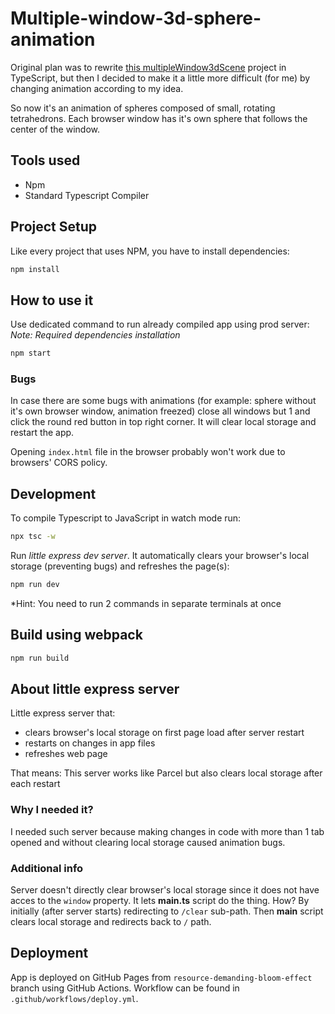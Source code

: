 # Multiple-window-3d-sphere-animation

Original plan was to rewrite [this multipleWindow3dScene](https://github.com/bgstaal/multipleWindow3dScene) project in TypeScript, but then I decided to make it a little more difficult (for me) by changing animation according to my idea.

So now it's an animation of spheres composed of small, rotating tetrahedrons. Each browser window has it's own sphere that follows the center of the window.

## Tools used

* Npm
* Standard Typescript Compiler

## Project Setup

Like every project that uses NPM, you have to install dependencies:

```bash
npm install
```

## How to use it

Use dedicated command to run already compiled app using prod server:  
*Note: Required dependencies installation*

```bash
npm start
```

### Bugs

In case there are some bugs with animations (for example: sphere without it's own browser window, animation freezed) close all windows but 1 and click the round red button in top right corner. It will clear local storage and restart the app.

Opening `index.html` file in the browser probably won't work due to browsers' CORS policy.

## Development

To compile Typescript to JavaScript in watch mode run:

```bash
npx tsc -w
```

Run *little express dev server*. It automatically clears your browser's local storage (preventing bugs) and refreshes the page(s):

```bash
npm run dev
```

*Hint: You need to run 2 commands in separate terminals at once

## Build using webpack

```bash
npm run build
```

## About little express server

Little express server that:

* clears browser's local storage on first page load after server restart
* restarts on changes in app files
* refreshes web page

That means:
This server works like Parcel but also clears local storage after each restart

### Why I needed it?

I needed such server because making changes in code with more than 1 tab opened and without clearing local storage caused animation bugs.

### Additional info

Server doesn't directly clear browser's local storage since it does not have acces to the `window` property. It lets **main.ts** script do the thing.
How? By initially (after server starts) redirecting to `/clear` sub-path.
Then **main** script clears local storage and redirects back to `/` path.

## Deployment

App is deployed on GitHub Pages from `resource-demanding-bloom-effect` branch using GitHub Actions. Workflow can be found in `.github/workflows/deploy.yml`.
